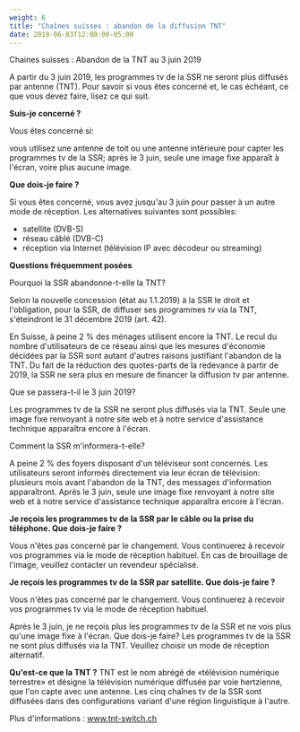 ```yaml
---
weight: 6
title: "Chaînes suisses : abandon de la diffusion TNT"
date: 2019-06-03T12:00:00-05:00
---
```

Chaines suisses : Abandon de la TNT au 3 juin 2019

A partir du 3 juin 2019, les programmes tv de la SSR ne seront plus diffusés par antenne (TNT). Pour savoir si vous êtes concerné et, le cas échéant, ce que vous devez faire, lisez ce qui suit.

**Suis-je concerné ?**

Vous êtes concerné si:

vous utilisez une antenne de toit ou une antenne intérieure pour capter les programmes tv de la SSR;
après le 3 juin, seule une image fixe apparaît à l'écran, voire plus aucune image.

**Que dois-je faire ?**

Si vous êtes concerné, vous avez jusqu'au 3 juin pour passer à un autre mode de réception.
Les alternatives suivantes sont possibles:

* satellite (DVB-S)
* réseau câblé (DVB-C)
* réception via Internet (télévision IP avec décodeur ou streaming)

**Questions fréquemment posées**

Pourquoi la SSR abandonne-t-elle la TNT?

Selon la nouvelle concession (état au 1.1.2019) à la SSR le droit et l'obligation, pour la SSR, de diffuser ses programmes tv via la TNT, s'éteindront le 31 décembre 2019 (art. 42).

En Suisse, à peine 2 % des ménages utilisent encore la TNT. Le recul du nombre d'utilisateurs de ce réseau ainsi que les mesures d'économie décidées par la SSR sont autant d'autres raisons justifiant l'abandon de la TNT. Du fait de la réduction des quotes-parts de la redevance à partir de 2019, la SSR ne sera plus en mesure de financer la diffusion tv par antenne.


Que se passera-t-il le 3 juin 2019?

Les programmes tv de la SSR ne seront plus diffusés via la TNT. Seule une image fixe renvoyant à notre site web et à notre service d'assistance technique apparaîtra encore à l'écran.


Comment la SSR m'informera-t-elle?

A peine 2 % des foyers disposant d'un téléviseur sont concernés. Les utilisateurs seront informés directement via leur écran de télévision: plusieurs mois avant l'abandon de la TNT, des messages d'information apparaîtront. Après le 3 juin, seule une image fixe renvoyant à notre site web et à notre service d'assistance technique apparaîtra encore à l'écran.


**Je reçois les programmes tv de la SSR par le câble ou la prise du téléphone. Que dois-je faire ?**

Vous n'êtes pas concerné par le changement. Vous continuerez à recevoir vos programmes via le mode de réception habituel. En cas de brouillage de l'image, veuillez contacter un revendeur spécialisé.


**Je reçois les programmes tv de la SSR par satellite. Que dois-je faire ?**

Vous n'êtes pas concerné par le changement. Vous continuerez à recevoir vos programmes tv via le mode de réception habituel.

Après le 3 juin, je ne reçois plus les programmes tv de la SSR et ne vois plus qu'une image fixe à l'écran. Que dois-je faire?
Les programmes tv de la SSR ne sont plus diffusés via la TNT. Veuillez choisir un mode de réception alternatif.

**Qu'est-ce que la TNT ?**
TNT est le nom abrégé de «télévision numérique terrestre» et désigne la télévision numérique diffusée par voie hertzienne, que l'on capte avec une antenne. Les cinq chaînes tv de la SSR sont diffusées dans des configurations variant d'une région linguistique à l'autre.


Plus d'informations :
<a href="https://www.tnt-switch.ch/" target="_blank">www.tnt-switch.ch</a>
